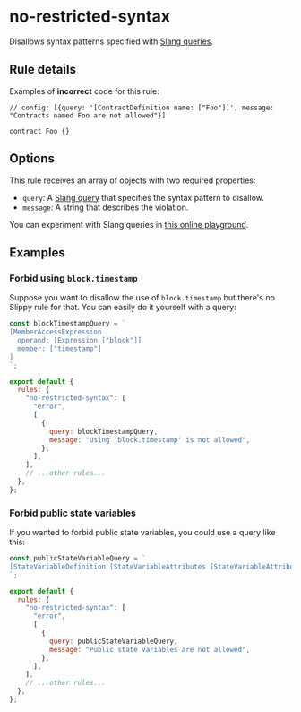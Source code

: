 # no-restricted-syntax

Disallows syntax patterns specified with [Slang queries](https://nomicfoundation.github.io/slang/latest/user-guide/06-query-language/01-query-syntax/).

## Rule details

Examples of **incorrect** code for this rule:

```solidity
// config: [{query: '[ContractDefinition name: ["Foo"]]', message: "Contracts named Foo are not allowed"}]

contract Foo {}
```

## Options

This rule receives an array of objects with two required properties:

- `query`: A [Slang query](https://nomicfoundation.github.io/slang/latest/user-guide/06-query-language/01-query-syntax/) that specifies the syntax pattern to disallow.
- `message`: A string that describes the violation.

You can experiment with Slang queries in [this online playground](https://fvictorio.github.io/slang-playground/).

## Examples

### Forbid using `block.timestamp`

Suppose you want to disallow the use of `block.timestamp` but there's no Slippy rule for that. You can easily do it yourself with a query:

```js
const blockTimestampQuery = `
[MemberAccessExpression
  operand: [Expression ["block"]]
  member: ["timestamp"]
]
`;

export default {
  rules: {
    "no-restricted-syntax": [
      "error",
      [
        {
          query: blockTimestampQuery,
          message: "Using 'block.timestamp' is not allowed",
        },
      ],
    ],
    // ...other rules...
  },
};
```

### Forbid public state variables

If you wanted to forbid public state variables, you could use a query like this:

```js
const publicStateVariableQuery = `
[StateVariableDefinition [StateVariableAttributes [StateVariableAttribute [PublicKeyword]]]]
`;

export default {
  rules: {
    "no-restricted-syntax": [
      "error",
      [
        {
          query: publicStateVariableQuery,
          message: "Public state variables are not allowed",
        },
      ],
    ],
    // ...other rules...
  },
};
```
